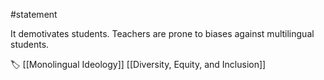 #statement 

It demotivates students. Teachers are prone to biases against multilingual students. 

🏷 [[Monolingual Ideology]] [[Diversity, Equity, and Inclusion]]